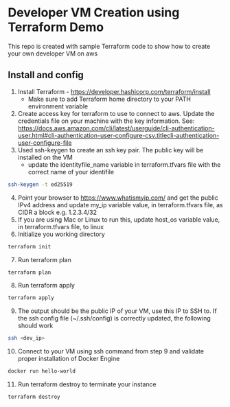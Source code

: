 # Developer VM Creation using Terraform Demo #
This repo is created with sample Terraform code to show how to create your own developer VM on aws
## Install and config ##
1. Install Terraform - https://developer.hashicorp.com/terraform/install
    * Make sure to add Terraform home directory to your PATH environment variable
2. Create access key for terraform to use to connect to aws.  Update the credentials file on your machine with the key information.  See: https://docs.aws.amazon.com/cli/latest/userguide/cli-authentication-user.html#cli-authentication-user-configure-csv.titlecli-authentication-user-configure-file
3. Used ssh-keygen to create an ssh key pair.  The public key will be installed on the VM
    * update the identityfile_name variable in terraform.tfvars file with the correct name of your identifile
```bash
ssh-keygen -t ed25519
```
4. Point your browser to https://www.whatismyip.com/ and get the public IPv4 address and update my_ip variable value, in terraform.tfvars file, as CIDR a block e.g. 1.2.3.4/32
5. If you are using Mac or Linux to run this, update host_os variable value, in terraform.tfvars file, to linux
6. Initialize you working directory
```bash
terraform init
```
7. Run terraform plan
```bash
terraform plan
```
8. Run terraform apply
```bash
terraform apply
```
9. The output should be the public IP of your VM, use this IP to SSH to.  If the ssh config file (~/.ssh/config) is correctly updated, the following should work
```bash
ssh <dev_ip>
```
10. Connect to your VM using ssh command from step 9 and validate proper installation of Docker Engine
```bash
docker run hello-world
```
11. Run terraform destroy to terminate your instance
```bash
terraform destroy
```
